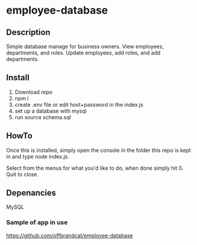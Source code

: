 # employee-database

## Description
Simple database manage for business owners. View employees, departments, and roles. Update employees, add roles, and add departments.

## Install
1. Download repo
2. npm i
3. create .env file or edit host+password in the index.js
4. set up a database with mysql
5. run source schema.sql

## HowTo
Once this is installed, simply open the console in the folder this repo is kept in and type node index.js.

Select from the menus for what you'd like to do, when done simply hit 0. Quit to close. 
## Depenancies 
MySQL

### Sample of app in use 
https://github.com/offbrandcat/employee-database
